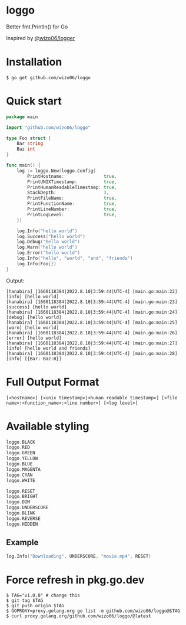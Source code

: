 # loggo
Better fmt.Println() for Go

Inspired by [@wizo06/logger](https://www.npmjs.com/package/@wizo06/logger)

# Installation

```console
$ go get github.com/wizo06/loggo
```

# Quick start

```go
package main

import "github.com/wizo06/loggo"

type Foo struct {
	Bar string
	Baz int
}

func main() {
	log := loggo.New(loggo.Config{
		PrintHostname:               true,
		PrintUNIXTimestamp:          true,
		PrintHumanReadableTimestamp: true,
		StackDepth:                  3,
		PrintFileName:               true,
		PrintFunctionName:           true,
		PrintLineNumber:             true,
		PrintLogLevel:               true,
	})

	log.Info("hello world")
	log.Success("hello world")
	log.Debug("hello world")
	log.Warn("hello world")
	log.Error("hello world")
	log.Info("hello", "world", "and", "friends")
	log.Info(Foo{})
}
```

Output:

```console
[hanabira] [1660118384|2022.8.10|3:59:44|UTC-4] [main.go:main:22] [info] [hello world]
[hanabira] [1660118384|2022.8.10|3:59:44|UTC-4] [main.go:main:23] [success] [hello world]
[hanabira] [1660118384|2022.8.10|3:59:44|UTC-4] [main.go:main:24] [debug] [hello world]
[hanabira] [1660118384|2022.8.10|3:59:44|UTC-4] [main.go:main:25] [warn] [hello world]
[hanabira] [1660118384|2022.8.10|3:59:44|UTC-4] [main.go:main:26] [error] [hello world]
[hanabira] [1660118384|2022.8.10|3:59:44|UTC-4] [main.go:main:27] [info] [hello world and friends]
[hanabira] [1660118384|2022.8.10|3:59:44|UTC-4] [main.go:main:28] [info] [{Bar: Baz:0}]
```

# Full Output Format

```
[<hostname>] [<unix timestamp>|<human readable timestamp>] [<file name>:<function_name>:<line number>] [<log level>]
```

# Available styling

```go
loggo.BLACK
loggo.RED
loggo.GREEN
loggo.YELLOW
loggo.BLUE
loggo.MAGENTA
loggo.CYAN
loggo.WHITE

loggo.RESET
loggo.BRIGHT
loggo.DIM
loggo.UNDERSCORE
loggo.BLINK
loggo.REVERSE
loggo.HIDDEN
```

## Example

```go
log.Info("Downloading", UNDERSCORE, "movie.mp4", RESET)
```

# Force refresh in pkg.go.dev

```console
$ TAG="v1.0.0" # change this
$ git tag $TAG
$ git push origin $TAG
$ GOPROXY=proxy.golang.org go list -m github.com/wizo06/loggo@$TAG
$ curl proxy.golang.org/github.com/wizo06/loggo/@latest
```